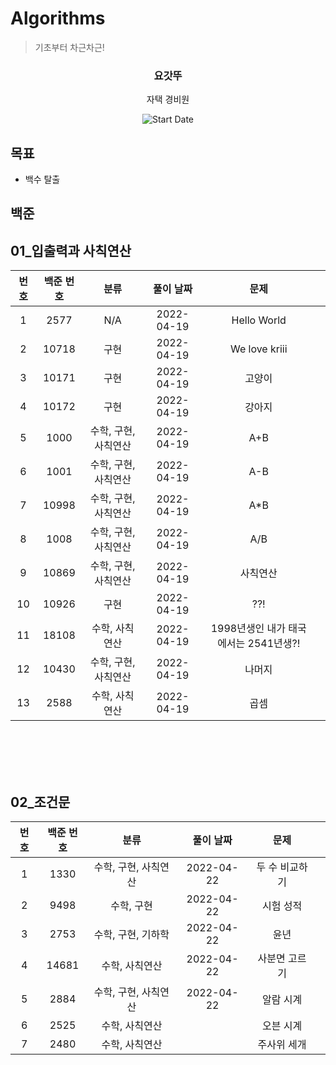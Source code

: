 # Algorithms

> 기초부터 차근차근!

<div align="center">

<h3> 요갓뚜 </h3>
<p>자택 경비원</p>

![Start Date](https://img.shields.io/badge/Start%20Date-2022--04--19-23d16b.svg)

</div>

## 목표

- 백수 탈출

## 백준

## 01\_입출력과 사칙연산

| 번호 | 백준 번호 |         분류         | 풀이 날짜  |                 문제                  |     |
| :--: | :-------: | :------------------: | :--------: | :-----------------------------------: | :-: |
|  1   |   2577    |         N/A          | 2022-04-19 |              Hello World              |
|  2   |   10718   |         구현         | 2022-04-19 |             We love kriii             |
|  3   |   10171   |         구현         | 2022-04-19 |                고양이                 |
|  4   |   10172   |         구현         | 2022-04-19 |                강아지                 |
|  5   |   1000    | 수학, 구현, 사칙연산 | 2022-04-19 |                  A+B                  |
|  6   |   1001    | 수학, 구현, 사칙연산 | 2022-04-19 |                  A-B                  |
|  7   |   10998   | 수학, 구현, 사칙연산 | 2022-04-19 |                 A\*B                  |
|  8   |   1008    | 수학, 구현, 사칙연산 | 2022-04-19 |                  A/B                  |
|  9   |   10869   | 수학, 구현, 사칙연산 | 2022-04-19 |               사칙연산                |
|  10  |   10926   |         구현         | 2022-04-19 |                  ??!                  |
|  11  |   18108   |    수학, 사칙연산    | 2022-04-19 | 1998년생인 내가 태국에서는 2541년생?! |
|  12  |   10430   | 수학, 구현, 사칙연산 | 2022-04-19 |                나머지                 |
|  13  |   2588    |    수학, 사칙연산    | 2022-04-19 |                 곱셈                  |

<br>
<br>
<br>
<br>

## 02\_조건문

| 번호 | 백준 번호 |         분류         | 풀이 날짜  |      문제      |     |
| :--: | :-------: | :------------------: | :--------: | :------------: | :-: |
|  1   |   1330    | 수학, 구현, 사칙연산 | 2022-04-22 | 두 수 비교하기 |
|  2   |   9498    |      수학, 구현      | 2022-04-22 |   시험 성적    |
|  3   |   2753    |  수학, 구현, 기하학  | 2022-04-22 |      윤년      |
|  4   |   14681   |    수학, 사칙연산    | 2022-04-22 | 사분면 고르기  |
|  5   |   2884    | 수학, 구현, 사칙연산 | 2022-04-22 |   알람 시계    |
|  6   |   2525    |    수학, 사칙연산    |            |   오븐 시계    |
|  7   |   2480    |    수학, 사칙연산    |            |  주사위 세개   |

